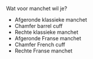 
Wat voor manchet wil je?

- Afgeronde klassieke manchet
- Chamfer barrel cuff
- Rechte klassieke manchet
- Afgeronde Franse manchet
- Chamfer French cuff
- Rechte Franse manchet